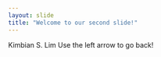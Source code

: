 ```yaml
---
layout: slide
title: "Welcome to our second slide!"
---
```

Kimbian S. Lim
Use the left arrow to go back!
